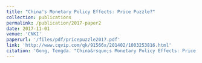 ```yaml
---
title: "China's Monetary Policy Effects: Price Puzzle?"
collection: publications
permalink: /publication/2017-paper2
date: 2017-11-01
venue: 'CNKI'
paperurl: '/files/pdf/pricepuzzle2017.pdf' 
link: 'http://www.cqvip.com/qk/91566x/201402/1003253816.html'
citation: 'Gong, Tengda. "China&rsquo;s Monetary Policy Effects: Price Puzzle?" <i>Master&rsquo;s Thesis, Xiamen University (Chinese)</i>, 2017.'
---
```

